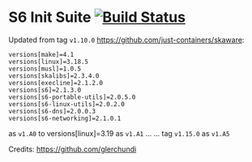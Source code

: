 # S6 Init Suite [![Build Status](https://travis-ci.org/mubiic/s6-suite.svg)](https://github.com/mubiic/s6-suite)
Updated from tag `v1.10.0` https://github.com/just-containers/skaware:
```
versions[make]=4.1
versions[linux]=3.18.5
versions[musl]=1.0.5
versions[skalibs]=2.3.4.0
versions[execline]=2.1.2.0
versions[s6]=2.1.3.0
versions[s6-portable-utils]=2.0.5.0
versions[s6-linux-utils]=2.0.2.0
versions[s6-dns]=2.0.0.3
versions[s6-networking]=2.1.0.1
```
as `v1.A0` to
versions[linux]=3.19  as `v1.A1`
... ...
tag `v1.15.0`  as `v1.A5`

Credits: https://github.com/glerchundi
